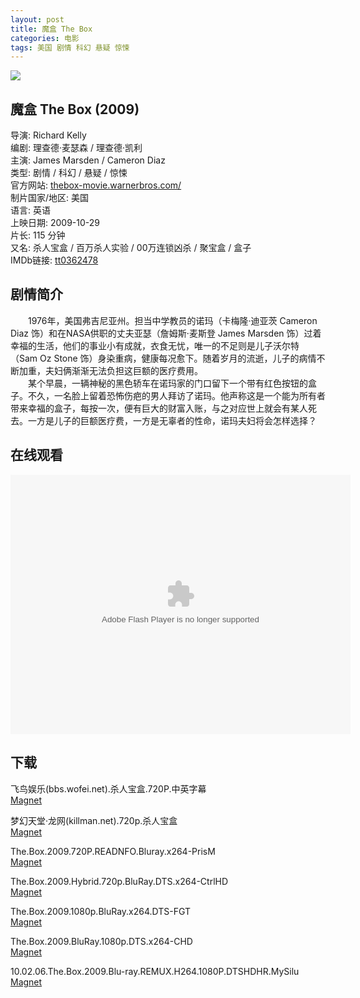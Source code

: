 ```yaml
---
layout: post
title: 魔盒 The Box
categories: 电影
tags: 美国 剧情 科幻 悬疑 惊悚
---
```


[![](http://i4.buimg.com/62effe2951cca6f8t.jpg)](http://i4.buimg.com/62effe2951cca6f8.jpg)

## 魔盒 The Box (2009)
导演: Richard Kelly  
编剧: 理查德·麦瑟森 / 理查德·凯利  
主演: James Marsden / Cameron Diaz  
类型: 剧情 / 科幻 / 悬疑 / 惊悚  
官方网站: [thebox-movie.warnerbros.com/](http://thebox-movie.warnerbros.com/)  
制片国家/地区: 美国  
语言: 英语  
上映日期: 2009-10-29  
片长: 115 分钟  
又名: 杀人宝盒 / 百万杀人实验 / 00万连锁凶杀 / 聚宝盒 / 盒子  
IMDb链接: [tt0362478](http://www.imdb.com/title/tt0362478)

## 剧情简介
　　1976年，美国弗吉尼亚州。担当中学教员的诺玛（卡梅隆·迪亚茨 Cameron Diaz 饰）和在NASA供职的丈夫亚瑟（詹姆斯·麦斯登 James Marsden 饰）过着幸福的生活，他们的事业小有成就，衣食无忧，唯一的不足则是儿子沃尔特（Sam Oz Stone 饰）身染重病，健康每况愈下。随着岁月的流逝，儿子的病情不断加重，夫妇俩渐渐无法负担这巨额的医疗费用。  
　　某个早晨，一辆神秘的黑色轿车在诺玛家的门口留下一个带有红色按钮的盒子。不久，一名脸上留着恐怖伤疤的男人拜访了诺玛。他声称这是一个能为所有者带来幸福的盒子，每按一次，便有巨大的财富入账，与之对应世上就会有某人死去。一方是儿子的巨额医疗费，一方是无辜者的性命，诺玛夫妇将会怎样选择？

## 在线观看
<embed height="415" width="544" quality="high" allowfullscreen="true" type="application/x-shockwave-flash" src="http://static.hdslb.com/miniloader.swf" flashvars="aid=2483341&page=1" pluginspage="http://www.adobe.com/shockwave/download/download.cgi?P1_Prod_Version=ShockwaveFlash" />

## 下载
飞鸟娱乐(bbs.wofei.net).杀人宝盒.720P.中英字幕  
[Magnet](magnet:?xt=urn:btih:28E68407F10B07FB77CAD28502C73D182696AAA7)

梦幻天堂·龙网(killman.net).720p.杀人宝盒  
[Magnet](magnet:?xt=urn:btih:86358AD4A504BF85E7FCF0C8841515FA3ABFBFA5)

The.Box.2009.720P.READNFO.Bluray.x264-PrisM  
[Magnet](magnet:?xt=urn:btih:6416061A637347C861EA5ED6BE6516E17600BDDE)

The.Box.2009.Hybrid.720p.BluRay.DTS.x264-CtrlHD  
[Magnet](magnet:?xt=urn:btih:CC6003A0E8E276AC362C5900A215F102E08A89AC)

The.Box.2009.1080p.BluRay.x264.DTS-FGT  
[Magnet](magnet:?xt=urn:btih:226517C81C4A6C5D52A3AD08FAEA8BA9372CFC46)

The.Box.2009.BluRay.1080p.DTS.x264-CHD  
[Magnet](magnet:?xt=urn:btih:74FA2F1BDCCA871B77A27D9A8C7A375E6005A58B)

10.02.06.The.Box.2009.Blu-ray.REMUX.H264.1080P.DTSHDHR.MySilu  
[Magnet](magnet:?xt=urn:btih:8A465D8BC74EF0A2A25555AECC6E2107F706F4B8)
